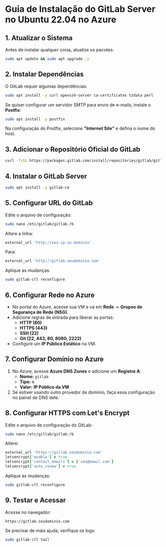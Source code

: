 # Guia de Instalação do GitLab Server no Ubuntu 22.04 no Azure

## 1. Atualizar o Sistema

Antes de instalar qualquer coisa, atualize os pacotes:

```bash
sudo apt update && sudo apt upgrade -y
```

## 2. Instalar Dependências

O GitLab requer algumas dependências:

```bash
sudo apt install -y curl openssh-server ca-certificates tzdata perl
```

Se quiser configurar um servidor SMTP para envio de e-mails, instale o **Postfix**:

```bash
sudo apt install -y postfix
```

Na configuração do Postfix, selecione **"Internet Site"** e defina o nome do host.

## 3. Adicionar o Repositório Oficial do GitLab

```bash
curl -fsSL https://packages.gitlab.com/install/repositories/gitlab/gitlab-ce/script.deb.sh | sudo bash
```

## 4. Instalar o GitLab Server

```bash
sudo apt install -y gitlab-ce
```

## 5. Configurar URL do GitLab

Edite o arquivo de configuração:

```bash
sudo nano /etc/gitlab/gitlab.rb
```

Altere a linha:

```ruby
external_url 'http://seu-ip-ou-dominio'
```

Para:

```ruby
external_url 'http://gitlab.seudominio.com'
```

Aplique as mudanças:

```bash
sudo gitlab-ctl reconfigure
```

## 6. Configurar Rede no Azure

- No portal do Azure, acesse sua VM e vá em **Rede** → **Grupos de Segurança de Rede (NSG)**.
- Adicione regras de entrada para liberar as portas:
  - **HTTP (80)**
  - **HTTPS (443)**
  - **SSH (22)**
  - **Git (22, 443, 80, 8080, 2222)**
- Configure um **IP Público Estático** na VM.

## 7. Configurar Domínio no Azure

1. No Azure, acesse **Azure DNS Zones** e adicione um **Registro A**:
   - **Nome:** `gitlab`
   - **Tipo:** `A`
   - **Valor:** **IP Público da VM**
2. Se estiver usando outro provedor de domínio, faça essa configuração no painel de DNS dele.

## 8. Configurar HTTPS com Let's Encrypt

Edite o arquivo de configuração do GitLab:

```bash
sudo nano /etc/gitlab/gitlab.rb
```

Altere:

```ruby
external_url 'https://gitlab.seudominio.com'
letsencrypt['enable'] = true
letsencrypt['contact_emails'] = ['seu@email.com']
letsencrypt['auto_renew'] = true
```

Aplique as mudanças:

```bash
sudo gitlab-ctl reconfigure
```

## 9. Testar e Acessar

Acesse no navegador:

```
https://gitlab.seudominio.com
```

Se precisar de mais ajuda, verifique os logs:

```bash
sudo gitlab-ctl tail
```

